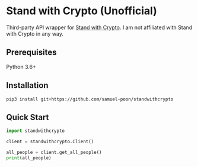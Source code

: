 # Stand with Crypto (Unofficial)

Third-party API wrapper for [Stand with Crypto](https://www.standwithcrypto.org/). I am not affiliated with Stand with Crypto in any way.

## Prerequisites
Python 3.6+

## Installation
```
pip3 install git+https://github.com/samuel-poon/standwithcrypto
```

## Quick Start
```python
import standwithcrypto

client = standwithcrypto.Client()

all_people = client.get_all_people()
print(all_people)
```

